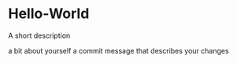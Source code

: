 # Hello-World
A short description

a bit about yourself
a commit message that describes your changes
